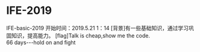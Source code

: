 # IFE-2019
IFE-basic-2019
开始时间：2019.5.21   1：14
[背景]有一些基础知识，通过学习巩固知识，提高能力。
[flag]Talk is cheap,show me the code.  
66 days---hold on and fight
